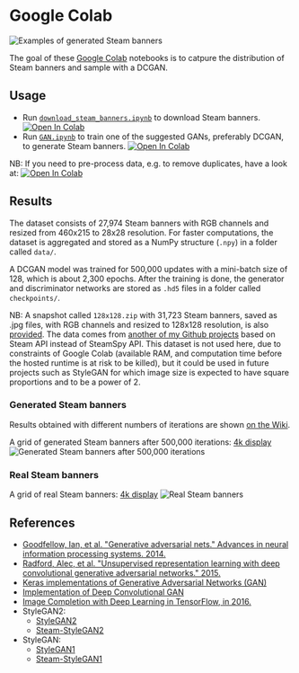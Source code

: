 # Google Colab

![Examples of generated Steam banners](https://raw.githubusercontent.com/wiki/woctezuma/google-colab/img/generated_banners.jpg)

The goal of these [Google Colab](https://colab.research.google.com/) notebooks is to catpure the distribution of Steam banners and sample with a DCGAN.

## Usage

-   Run [`download_steam_banners.ipynb`][download_steam_banners] to download Steam banners.
[![Open In Colab][colab-badge]][download_steam_banners]
-   Run [`GAN.ipynb`][GAN] to train one of the suggested GANs, preferably DCGAN, to generate Steam banners.
[![Open In Colab][colab-badge]][GAN]

NB: If you need to pre-process data, e.g. to remove duplicates, have a look at:
[![Open In Colab][colab-badge]][duplicate-removal]

## Results

The dataset consists of 27,974 Steam banners with RGB channels and resized from 460x215 to 28x28 resolution.
For faster computations, the dataset is aggregated and stored as a NumPy structure (`.npy`) in a folder called `data/`.
 
A DCGAN model was trained for 500,000 updates with a mini-batch size of 128, which is about 2,300 epochs.
After the training is done, the generator and discriminator networks are stored as `.hd5` files in a folder called `checkpoints/`.

NB: A snapshot called `128x128.zip` with 31,723 Steam banners, saved as .jpg files, with RGB channels and resized to 128x128 resolution,
is also [provided](https://github.com/woctezuma/download-steam-banners-data). The data comes from [another of my Github projects](https://github.com/woctezuma/download-steam-banners) based on Steam API instead of SteamSpy API.
This dataset is not used here, due to constraints of Google Colab (available RAM, and computation time before the hosted 
runtime is at risk to be killed), but it could be used in future projects such as StyleGAN for which image size is 
expected to have square proportions and to be a power of 2.

### Generated Steam banners

Results obtained with different numbers of iterations are shown [on the Wiki](https://github.com/woctezuma/google-colab/wiki).

A grid of generated Steam banners after 500,000 iterations: [4k display](https://github.com/woctezuma/google-colab/wiki/4k/500000_no_clip.jpg)
![Generated Steam banners after 500,000 iterations](https://github.com/woctezuma/google-colab/wiki/4k/500000.jpg)

### Real Steam banners

A grid of real Steam banners: [4k display](https://github.com/woctezuma/google-colab/wiki/4k/real_steam_banners_no_clip.jpg)
![Real Steam banners](https://github.com/woctezuma/google-colab/wiki/4k/real_steam_banners.jpg)

## References

-   [Goodfellow, Ian, et al. "Generative adversarial nets." Advances in neural information processing systems. 2014.](https://arxiv.org/abs/1406.2661)
-   [Radford, Alec, et al. "Unsupervised representation learning with deep convolutional generative adversarial networks." 2015.](https://arxiv.org/abs/1511.06434)
-   [Keras implementations of Generative Adversarial Networks (GAN)](https://github.com/eriklindernoren/Keras-GAN)
-   [Implementation of Deep Convolutional GAN](https://github.com/Newmu/dcgan_code)
-   [Image Completion with Deep Learning in TensorFlow, in 2016.](http://bamos.github.io/2016/08/09/deep-completion/)
-   StyleGAN2:
    -   [StyleGAN2](https://github.com/NVlabs/stylegan2)
    -   [Steam-StyleGAN2](https://github.com/woctezuma/steam-stylegan2)
-   StyleGAN:
    -   [StyleGAN1](https://github.com/NVlabs/stylegan)
    -   [Steam-StyleGAN1](https://github.com/woctezuma/steam-stylegan)

<!-- Definitions -->

[download_steam_banners]: <https://colab.research.google.com/github/woctezuma/google-colab/blob/master/download_steam_banners.ipynb>
[GAN]: <https://colab.research.google.com/github/woctezuma/google-colab/blob/master/GAN.ipynb>
[duplicate-removal]: <https://colab.research.google.com/github/woctezuma/google-colab/blob/master/remove_duplicates.ipynb>

[colab-badge]: <https://colab.research.google.com/assets/colab-badge.svg>
